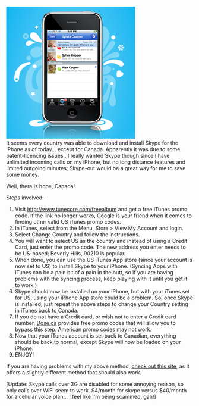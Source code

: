 [![](Image3.png)](http://2.bp.blogspot.com/_kfv2ADnjgQg/SdLdf9xmKuI/AAAAAAAADys/Sg5PB44xRc0/s1600-h/Image3.png)  
It seems every country was able to download and install Skype for the iPhone as of today... except for Canada. Apparently it was due to some patent-licencing issues.. I really wanted Skype though since I have unlimited incoming calls on my iPhone, but no long distance features and limited outgoing minutes; Skype-out would be a great way for me to save some money.  
  
Well, there is hope, Canada!  
  
Steps involved:  
  
1) Visit <http://www.tunecore.com/freealbum> and get a free iTunes promo code. If the link no longer works, Google is your friend when it comes to finding other valid US iTunes promo codes.  
2) In iTunes, select from the Menu, Store > View My Account and login.  
3) Select Change Country and follow the instructions.  
4) You will want to select US as the country and instead of using a Credit Card, just enter the promo code. The new address you enter needs to be US-based; Beverly Hills, 90210 is popular.  
5) When done, you can use the US iTunes App store (since your account is now set to US) to install Skype to your iPhone. (Syncing Apps with iTunes can be a pain bit of a pain in the butt, so if you are having problems with the syncing process, keep playing with it until you get it to work.)  
6) Skype should now be installed on your iPhone, but with your iTunes set for US, using your iPhone App store could be a problem. So, once Skype is installed, just repeat the above steps to change your Country setting in iTunes back to Canada.  
7) If you do not have a Credit card, or wish not to enter a Credit card number, [Dose.ca](http://www.dose.ca/music/artiststowatch/download.html) provides free promo codes that will allow you to bypass this step. American promo codes may not work.  
8) Now that your iTunes account is set back to Canadian, everything should be back to normal, except Skype will now be loaded on your iPhone.  
9) ENJOY!  
  
If you are having problems with my above method, [check out this site](http://www.ianbell.com/2009/03/31/iphone-skype-for-canada-a-workaround/), as it offers a slightly different method that should also work.  
  
[Update: Skype calls over 3G are disabled for some annoying reason, so only calls over WiFi seem to work. $4/month for skype versus $40/month for a cellular voice plan... I feel like I'm being scammed. gah!]